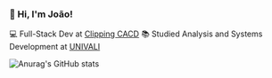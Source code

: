 ### 👋 Hi, I'm João!

💻 Full-Stack Dev at [Clipping CACD](https://clippingcacd.com.br)
📚 Studied Analysis and Systems Development at [UNIVALI](https://www.univali.br)

![Anurag's GitHub stats](https://github-readme-stats.vercel.app/api?username=jpbarro&show_icons=true&theme=radical)

